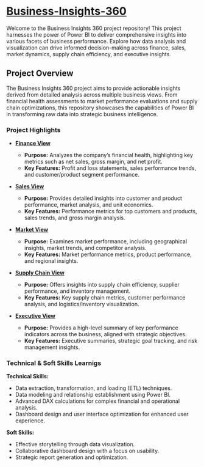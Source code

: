 # **[Business-Insights-360](https://github.com/VenkataraoEpparla/Business-Insights-360/blob/main/Atliq%20(1).pptx)**
Welcome to the Business Insights 360 project repository! This project harnesses the power of Power BI to deliver comprehensive insights into various facets of business performance. Explore how data analysis and visualization can drive informed decision-making across finance, sales, market dynamics, supply chain efficiency, and executive insights.

## Project Overview

The Business Insights 360 project aims to provide actionable insights derived from detailed analysis across multiple business views. From financial health assessments to market performance evaluations and supply chain optimizations, this repository showcases the capabilities of Power BI in transforming raw data into strategic business intelligence.

### Project Highlights

- **[Finance View](https://github.com/VenkataraoEpparla/Business-Insights-360/blob/main/Finance.JPG)**
  - **Purpose:** Analyzes the company’s financial health, highlighting key metrics such as net sales, gross margin, and net profit.
  - **Key Features:** Profit and loss statements, sales performance trends, and customer/product segment performance.

- **[Sales View](https://github.com/VenkataraoEpparla/Business-Insights-360/blob/main/Sales.JPG)**
  - **Purpose:** Provides detailed insights into customer and product performance, market analysis, and unit economics.
  - **Key Features:** Performance metrics for top customers and products, sales trends, and gross margin analysis.

- **[Market View](https://github.com/VenkataraoEpparla/Business-Insights-360/blob/main/Market.JPG)**
  - **Purpose:** Examines market performance, including geographical insights, market trends, and competitor analysis.
  - **Key Features:** Market performance metrics, product performance, and regional insights.

- **[Supply Chain View](https://github.com/VenkataraoEpparla/Business-Insights-360/blob/main/Supply.JPG)**
  - **Purpose:** Offers insights into supply chain efficiency, supplier performance, and inventory management.
  - **Key Features:** Key supply chain metrics, customer performance analysis, and logistics/inventory visualization.

- **[Executive View](https://github.com/VenkataraoEpparla/Business-Insights-360/blob/main/Executive.JPG)**
  - **Purpose:** Provides a high-level summary of key performance indicators across the business, aligned with strategic objectives.
  - **Key Features:** Executive summaries, strategic goal tracking, and risk management insights.

### Technical & Soft Skills Learnigs

**Technical Skills:**
- Data extraction, transformation, and loading (ETL) techniques.
- Data modeling and relationship establishment using Power BI.
- Advanced DAX calculations for complex financial and operational analysis.
- Dashboard design and user interface optimization for enhanced user experience.

**Soft Skills:**
- Effective storytelling through data visualization.
- Collaborative dashboard design with a focus on usability.
- Strategic report generation and optimization.
